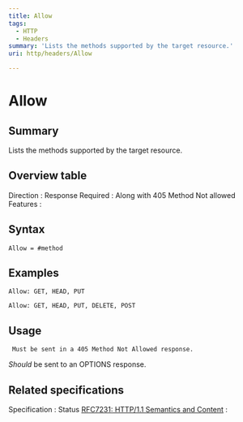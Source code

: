 ```yaml
---
title: Allow
tags:
  - HTTP
  - Headers
summary: 'Lists the methods supported by the target resource.'
uri: http/headers/Allow

---
```

# Allow

## Summary

Lists the methods supported by the target resource.

## Overview table

Direction
:   Response
Required
:   Along with 405 Method Not allowed
Features
:

## Syntax

    Allow = #method

## Examples

``` {.other}
Allow: GET, HEAD, PUT
```

``` {.other}
Allow: GET, HEAD, PUT, DELETE, POST
```

## Usage

     Must be sent in a 405 Method Not Allowed response.

*Should* be sent to an OPTIONS response.

## Related specifications

Specification
:   Status
[RFC7231: HTTP/1.1 Semantics and Content](http://tools.ietf.org/html/rfc7231#section-7.4.1)
:

